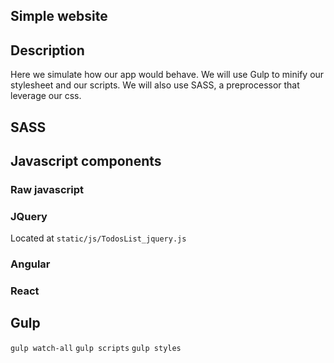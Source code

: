 ## Simple website

## Description
Here we simulate how our app would behave. We will use Gulp to minify our stylesheet and our scripts. We will also use SASS, a preprocessor that leverage our css.

## SASS

## Javascript components

### Raw javascript

### JQuery
Located at `static/js/TodosList_jquery.js`

### Angular

### React

## Gulp
`gulp watch-all`
`gulp scripts`
`gulp styles`